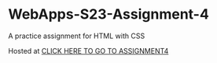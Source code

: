 # WebApps-S23-Assignment-4
A practice assignment for HTML with CSS

Hosted at [CLICK HERE TO GO TO ASSIGNMENT4](https://44-563-web-apps-s23.github.io/44563-webapps-s23-assignment4-anudeepyalamanchi/play.html)
